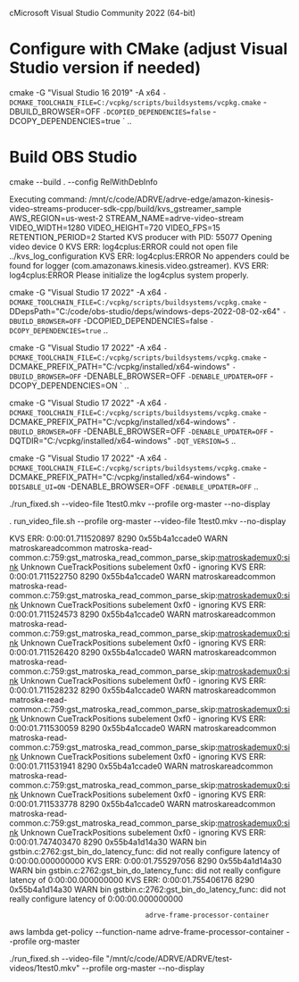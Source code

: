 cMicrosoft Visual Studio Community 2022 (64-bit)

# Configure with CMake (adjust Visual Studio version if needed)
cmake -G "Visual Studio 16 2019" -A x64 `
  -DCMAKE_TOOLCHAIN_FILE=C:/vcpkg/scripts/buildsystems/vcpkg.cmake `
  -DBUILD_BROWSER=OFF `
  -DCOPIED_DEPENDENCIES=false `
  -DCOPY_DEPENDENCIES=true `
  ..

# Build OBS Studio
cmake --build . --config RelWithDebInfo


Executing command: /mnt/c/code/ADRVE/adrve-edge/amazon-kinesis-video-streams-producer-sdk-cpp/build/kvs_gstreamer_sample AWS_REGION=us-west-2 STREAM_NAME=adrve-video-stream VIDEO_WIDTH=1280 VIDEO_HEIGHT=720 VIDEO_FPS=15 RETENTION_PERIOD=2
Started KVS producer with PID: 55077
Opening video device 0
KVS ERR: log4cplus:ERROR could not open file ../kvs_log_configuration
KVS ERR: log4cplus:ERROR No appenders could be found for logger (com.amazonaws.kinesis.video.gstreamer).
KVS ERR: log4cplus:ERROR Please initialize the log4cplus system properly.

cmake -G "Visual Studio 17 2022" -A x64 `
  -DCMAKE_TOOLCHAIN_FILE=C:/vcpkg/scripts/buildsystems/vcpkg.cmake `
  -DDepsPath="C:/code/obs-studio/deps/windows-deps-2022-08-02-x64" `
  -DBUILD_BROWSER=OFF `
  -DCOPIED_DEPENDENCIES=false `
  -DCOPY_DEPENDENCIES=true `
  ..

cmake -G "Visual Studio 17 2022" -A x64 `
  -DCMAKE_TOOLCHAIN_FILE=C:/vcpkg/scripts/buildsystems/vcpkg.cmake `
  -DCMAKE_PREFIX_PATH="C:/vcpkg/installed/x64-windows" `
  -DBUILD_BROWSER=OFF `
  -DENABLE_BROWSER=OFF `
  -DENABLE_UPDATER=OFF `
  -DCOPY_DEPENDENCIES=ON `
  ..


  cmake -G "Visual Studio 17 2022" -A x64 `
  -DCMAKE_TOOLCHAIN_FILE=C:/vcpkg/scripts/buildsystems/vcpkg.cmake `
  -DCMAKE_PREFIX_PATH="C:/vcpkg/installed/x64-windows" `
  -DBUILD_BROWSER=OFF `
  -DENABLE_BROWSER=OFF `
  -DENABLE_UPDATER=OFF `
  -DQTDIR="C:/vcpkg/installed/x64-windows" `
  -DQT_VERSION=5 `
  ..

  cmake -G "Visual Studio 17 2022" -A x64 `
  -DCMAKE_TOOLCHAIN_FILE=C:/vcpkg/scripts/buildsystems/vcpkg.cmake `
  -DCMAKE_PREFIX_PATH="C:/vcpkg/installed/x64-windows" `
  -DDISABLE_UI=ON `
  -DENABLE_BROWSER=OFF `
  -DENABLE_UPDATER=OFF `
  ..


  ./run_fixed.sh --video-file 1test0.mkv --profile org-master --no-display

  . run_video_file.sh --profile org-master --video-file 1test0.mkv --no-display


  KVS ERR: 0:00:01.711520897  8290 0x55b4a1ccade0 WARN      matroskareadcommon matroska-read-common.c:759:gst_matroska_read_common_parse_skip:<matroskademux0:sink> Unknown CueTrackPositions subelement 0xf0 - ignoring
KVS ERR: 0:00:01.711522750  8290 0x55b4a1ccade0 WARN      matroskareadcommon matroska-read-common.c:759:gst_matroska_read_common_parse_skip:<matroskademux0:sink> Unknown CueTrackPositions subelement 0xf0 - ignoring
KVS ERR: 0:00:01.711524573  8290 0x55b4a1ccade0 WARN      matroskareadcommon matroska-read-common.c:759:gst_matroska_read_common_parse_skip:<matroskademux0:sink> Unknown CueTrackPositions subelement 0xf0 - ignoring
KVS ERR: 0:00:01.711526420  8290 0x55b4a1ccade0 WARN      matroskareadcommon matroska-read-common.c:759:gst_matroska_read_common_parse_skip:<matroskademux0:sink> Unknown CueTrackPositions subelement 0xf0 - ignoring
KVS ERR: 0:00:01.711528232  8290 0x55b4a1ccade0 WARN      matroskareadcommon matroska-read-common.c:759:gst_matroska_read_common_parse_skip:<matroskademux0:sink> Unknown CueTrackPositions subelement 0xf0 - ignoring
KVS ERR: 0:00:01.711530059  8290 0x55b4a1ccade0 WARN      matroskareadcommon matroska-read-common.c:759:gst_matroska_read_common_parse_skip:<matroskademux0:sink> Unknown CueTrackPositions subelement 0xf0 - ignoring
KVS ERR: 0:00:01.711531941  8290 0x55b4a1ccade0 WARN      matroskareadcommon matroska-read-common.c:759:gst_matroska_read_common_parse_skip:<matroskademux0:sink> Unknown CueTrackPositions subelement 0xf0 - ignoring
KVS ERR: 0:00:01.711533778  8290 0x55b4a1ccade0 WARN      matroskareadcommon matroska-read-common.c:759:gst_matroska_read_common_parse_skip:<matroskademux0:sink> Unknown CueTrackPositions subelement 0xf0 - ignoring
KVS ERR: 0:00:01.747403470  8290 0x55b4a1d14a30 WARN                     bin gstbin.c:2762:gst_bin_do_latency_func:<pipeline0> did not really configure latency of 0:00:00.000000000 
KVS ERR: 0:00:01.755297056  8290 0x55b4a1d14a30 WARN                     bin gstbin.c:2762:gst_bin_do_latency_func:<pipeline0> did not really configure latency of 0:00:00.000000000 
KVS ERR: 0:00:01.755406176  8290 0x55b4a1d14a30 WARN                     bin gstbin.c:2762:gst_bin_do_latency_func:<pipeline0> did not really configure latency of 0:00:00.000000000 




                                      adrve-frame-processor-container
aws lambda get-policy --function-name adrve-frame-processor-container --profile org-master


./run_fixed.sh --video-file "/mnt/c/code/ADRVE/ADRVE/test-videos/1test0.mkv" --profile org-master --no-display